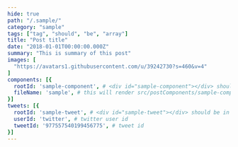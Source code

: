 ```yaml
---
hide: true
path: "/.sample/"
category: "sample"
tags: ["tag", "should", "be", "array"]
title: "Post title"
date: "2018-01-01T00:00:00.000Z"
summary: "This is summary of this post"
images: [
  "https://avatars1.githubusercontent.com/u/39242730?s=460&v=4"
]
components: [{
  rootId: 'sample-component', # <div id="sample-component"></div> should be in contents
  fileName: 'sample', # this will render src/postComponents/sample-component/index.jsx
}]
tweets: [{
  rootId: 'sample-tweet', # <div id="sample-tweet"></div> should be in contents
  userId: 'twitter', # twitter user id
  tweetId: '977557540199456775', # tweet id
}]
---
```


<div id="sample-component"></div>
<div id="sample-tweet"></div>

